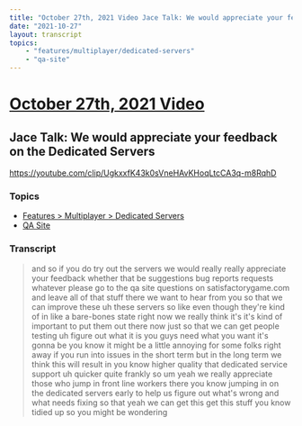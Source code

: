 ```yaml
---
title: "October 27th, 2021 Video Jace Talk: We would appreciate your feedback on the Dedicated Servers"
date: "2021-10-27"
layout: transcript
topics:
    - "features/multiplayer/dedicated-servers"
    - "qa-site"
---
```

# [October 27th, 2021 Video](../2021-10-27.md)
## Jace Talk: We would appreciate your feedback on the Dedicated Servers
https://youtube.com/clip/UgkxxfK43k0sVneHAvKHoqLtcCA3q-m8RqhD

### Topics
* [Features > Multiplayer > Dedicated Servers](../topics/features/multiplayer/dedicated-servers.md)
* [QA Site](../topics/qa-site.md)

### Transcript

> and so if you do try out the servers we would really really appreciate your feedback whether that be suggestions bug reports requests whatever please go to the qa site questions on satisfactorygame.com and leave all of that stuff there we want to hear from you so that we can improve these uh these servers so like even though they're kind of in like a bare-bones state right now we really think it's it's kind of important to put them out there now just so that we can get people testing uh figure out what it is you guys need what you want it's gonna be you know it might be a little annoying for some folks right away if you run into issues in the short term but in the long term we think this will result in you know higher quality that dedicated service support uh quicker quite frankly so um yeah we really appreciate those who jump in front line workers there you know jumping in on the dedicated servers early to help us figure out what's wrong and what needs fixing so that yeah we can get this get this stuff you know tidied up so you might be wondering
